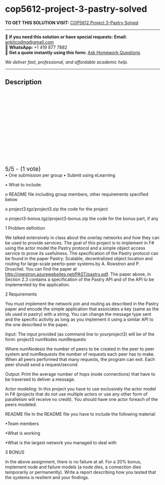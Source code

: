 # cop5612-project-3-pastry-solved
**TO GET THIS SOLUTION VISIT:** [COP5612 Project 3-Pastry Solved](https://www.ankitcodinghub.com/product/cop5612-project-3-pastry-alin-dobra-solved/)


---

📩 **If you need this solution or have special requests:** **Email:** ankitcoding@gmail.com  
📱 **WhatsApp:** +1 419 877 7882  
📄 **Get a quote instantly using this form:** [Ask Homework Questions](https://www.ankitcodinghub.com/services/ask-homework-questions/)

*We deliver fast, professional, and affordable academic help.*

---

<h2>Description</h2>



<div class="kk-star-ratings kksr-auto kksr-align-center kksr-valign-top" data-payload="{&quot;align&quot;:&quot;center&quot;,&quot;id&quot;:&quot;110112&quot;,&quot;slug&quot;:&quot;default&quot;,&quot;valign&quot;:&quot;top&quot;,&quot;ignore&quot;:&quot;&quot;,&quot;reference&quot;:&quot;auto&quot;,&quot;class&quot;:&quot;&quot;,&quot;count&quot;:&quot;1&quot;,&quot;legendonly&quot;:&quot;&quot;,&quot;readonly&quot;:&quot;&quot;,&quot;score&quot;:&quot;5&quot;,&quot;starsonly&quot;:&quot;&quot;,&quot;best&quot;:&quot;5&quot;,&quot;gap&quot;:&quot;4&quot;,&quot;greet&quot;:&quot;Rate this product&quot;,&quot;legend&quot;:&quot;5\/5 - (1 vote)&quot;,&quot;size&quot;:&quot;24&quot;,&quot;title&quot;:&quot;COP5612 Project 3-Pastry  Solved&quot;,&quot;width&quot;:&quot;138&quot;,&quot;_legend&quot;:&quot;{score}\/{best} - ({count} {votes})&quot;,&quot;font_factor&quot;:&quot;1.25&quot;}">

<div class="kksr-stars">

<div class="kksr-stars-inactive">
            <div class="kksr-star" data-star="1" style="padding-right: 4px">


<div class="kksr-icon" style="width: 24px; height: 24px;"></div>
        </div>
            <div class="kksr-star" data-star="2" style="padding-right: 4px">


<div class="kksr-icon" style="width: 24px; height: 24px;"></div>
        </div>
            <div class="kksr-star" data-star="3" style="padding-right: 4px">


<div class="kksr-icon" style="width: 24px; height: 24px;"></div>
        </div>
            <div class="kksr-star" data-star="4" style="padding-right: 4px">


<div class="kksr-icon" style="width: 24px; height: 24px;"></div>
        </div>
            <div class="kksr-star" data-star="5" style="padding-right: 4px">


<div class="kksr-icon" style="width: 24px; height: 24px;"></div>
        </div>
    </div>

<div class="kksr-stars-active" style="width: 138px;">
            <div class="kksr-star" style="padding-right: 4px">


<div class="kksr-icon" style="width: 24px; height: 24px;"></div>
        </div>
            <div class="kksr-star" style="padding-right: 4px">


<div class="kksr-icon" style="width: 24px; height: 24px;"></div>
        </div>
            <div class="kksr-star" style="padding-right: 4px">


<div class="kksr-icon" style="width: 24px; height: 24px;"></div>
        </div>
            <div class="kksr-star" style="padding-right: 4px">


<div class="kksr-icon" style="width: 24px; height: 24px;"></div>
        </div>
            <div class="kksr-star" style="padding-right: 4px">


<div class="kksr-icon" style="width: 24px; height: 24px;"></div>
        </div>
    </div>
</div>


<div class="kksr-legend" style="font-size: 19.2px;">
            5/5 - (1 vote)    </div>
    </div>
• One submission per group • Submit using eLearning

• What to include:

o README file including group members, other requirements specified below

o project3.tgz/project3.zip the code for the project

o project3-bonus.tgz/project3-bonus.zip the code for the bonus part, if any

1 Problem definition

We talked extensively in class about the overlay networks and how they can be used to provide services. The goal of this project is to implement in F# using the actor model the Pastry protocol and a simple object access service to prove its usefulness. The specification of the Pastry protocol can be found in the paper Pastry: Scalable, decentralized object location and routing for large-scale peerto-peer systems.by A. Rowstron and P. Druschel. You can find the paper at http://rowstron.azurewebsites.net/PAST/pastry.pdf. The paper above, in Section 2.3 contains a specification of the Pastry API and of the API to be implemented by the application.

2 Requirements

You must implement the network join and routing as described in the Pastry paper and encode the simple application that associates a key (same as the ids used in pastry) with a string. You can change the message type sent and the specific activity as long as you implement it using a similar API to the one described in the paper.

Input: The input provided (as command line to yourproject3) will be of the form: project3 numNodes numRequests

Where numNodesis the number of peers to be created in the peer to peer system and numRequests the number of requests each peer has to make. When all peers performed that many requests, the program can exit. Each peer should send a request/second.

Output: Print the average number of hops (node connections) that have to be traversed to deliver a message.

Actor modeling: In this project you have to use exclusively the actor model in F# (projects that do not use multiple actors or use any other form of parallelism will receive no credit). You should have one actor foreach of the peers modeled.

README file In the README file you have to include the following material:

•Team members

•What is working

•What is the largest network you managed to deal with

3 BONUS

In the above assignment, there is no failure at all. For a 20% bonus, implement node and failure models (a node dies, a connection dies temporarily or permanently). Write a report describing how you tested that the systems is resilient and your findings.
